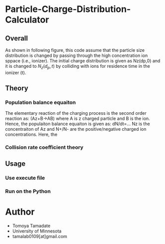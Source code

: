# Particle-Charge-Distribution-Calculator
## Overall
As shown in following figure, this code assume that the particle size distribution is changed by passing through the high concentration ion sppace (i.e., ionizer).  The initial charge distribution is given as Nz(dp,0) and it is changed to $N_z(d_p,t)$ by colliding with ions for residence time in the ionizer (t).
## Theory
### Population balance equaiton
The elementary reaction of the charging process is the second order reaction as:
(Az+B->AB)
where A is z charged particle and B is the ion. Hence, the populaiton balance equaiton is given as:
dN/dt=...
Nz is the concentraiton of Az and N+/N- are the positive/negative charged ion concentrations.  Here, the 
### Collision rate coefficient theory
## Usage
### Use execute file
### Run on the Python

# Author
* Tomoya Tamadate
* University of Minnesota
* tamalab0109[at]gmail.com

